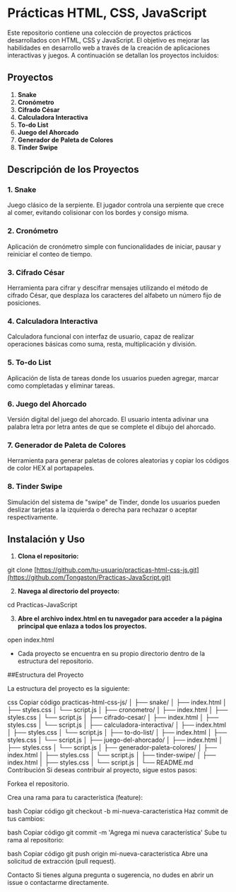 # Prácticas HTML, CSS, JavaScript

Este repositorio contiene una colección de proyectos prácticos desarrollados con HTML, CSS y JavaScript. El objetivo es mejorar las habilidades en desarrollo web a través de la creación de aplicaciones interactivas y juegos. A continuación se detallan los proyectos incluidos:

## Proyectos

1. **Snake**
2. **Cronómetro**
3. **Cifrado César**
4. **Calculadora Interactiva**
5. **To-do List**
6. **Juego del Ahorcado**
7. **Generador de Paleta de Colores**
8. **Tinder Swipe**

## Descripción de los Proyectos

### 1. Snake
Juego clásico de la serpiente. El jugador controla una serpiente que crece al comer, evitando colisionar con los bordes y consigo misma.

### 2. Cronómetro
Aplicación de cronómetro simple con funcionalidades de iniciar, pausar y reiniciar el conteo de tiempo.

### 3. Cifrado César
Herramienta para cifrar y descifrar mensajes utilizando el método de cifrado César, que desplaza los caracteres del alfabeto un número fijo de posiciones.

### 4. Calculadora Interactiva
Calculadora funcional con interfaz de usuario, capaz de realizar operaciones básicas como suma, resta, multiplicación y división.

### 5. To-do List
Aplicación de lista de tareas donde los usuarios pueden agregar, marcar como completadas y eliminar tareas.

### 6. Juego del Ahorcado
Versión digital del juego del ahorcado. El usuario intenta adivinar una palabra letra por letra antes de que se complete el dibujo del ahorcado.

### 7. Generador de Paleta de Colores
Herramienta para generar paletas de colores aleatorias y copiar los códigos de color HEX al portapapeles.

### 8. Tinder Swipe
Simulación del sistema de "swipe" de Tinder, donde los usuarios pueden deslizar tarjetas a la izquierda o derecha para rechazar o aceptar respectivamente.

## Instalación y Uso

1. **Clona el repositorio:**

git clone [https://github.com/tu-usuario/practicas-html-css-js.git](https://github.com/Tongaston/Practicas-JavaScript.git)

2. **Navega al directorio del proyecto:**

cd Practicas-JavaScript

3. **Abre el archivo index.html en tu navegador para acceder a la página principal que enlaza a todos los proyectos.**

open index.html

- Cada proyecto se encuentra en su propio directorio dentro de la estructura del repositorio.

##Estructura del Proyecto

La estructura del proyecto es la siguiente:

css
Copiar código
practicas-html-css-js/
│
├── snake/
│   ├── index.html
│   ├── styles.css
│   └── script.js
│
├── cronometro/
│   ├── index.html
│   ├── styles.css
│   └── script.js
│
├── cifrado-cesar/
│   ├── index.html
│   ├── styles.css
│   └── script.js
│
├── calculadora-interactiva/
│   ├── index.html
│   ├── styles.css
│   └── script.js
│
├── to-do-list/
│   ├── index.html
│   ├── styles.css
│   └── script.js
│
├── juego-del-ahorcado/
│   ├── index.html
│   ├── styles.css
│   └── script.js
│
├── generador-paleta-colores/
│   ├── index.html
│   ├── styles.css
│   └── script.js
│
├── tinder-swipe/
│   ├── index.html
│   ├── styles.css
│   └── script.js
│
└── README.md
Contribución
Si deseas contribuir al proyecto, sigue estos pasos:

Forkea el repositorio.

Crea una rama para tu característica (feature):

bash
Copiar código
git checkout -b mi-nueva-caracteristica
Haz commit de tus cambios:

bash
Copiar código
git commit -m 'Agrega mi nueva característica'
Sube tu rama al repositorio:

bash
Copiar código
git push origin mi-nueva-caracteristica
Abre una solicitud de extracción (pull request).

Contacto
Si tienes alguna pregunta o sugerencia, no dudes en abrir un issue o contactarme directamente.


